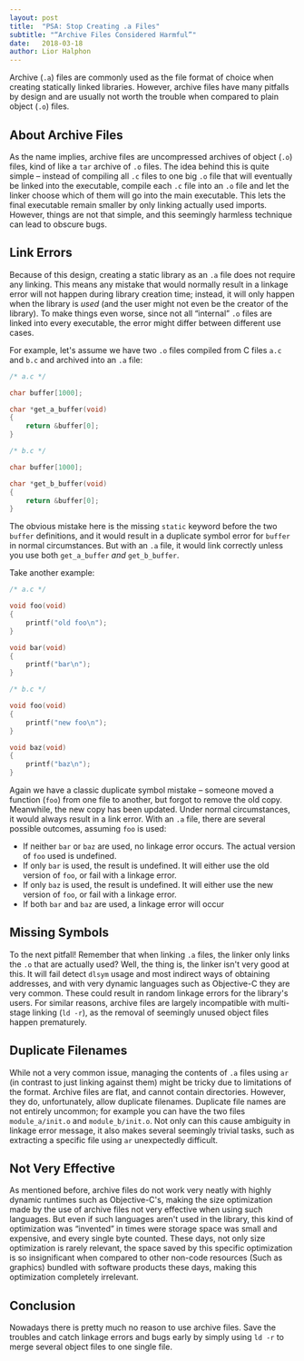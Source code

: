 ```yaml
---
layout: post
title:  "PSA: Stop Creating .a Files"
subtitle: "“Archive Files Considered Harmful”"
date:   2018-03-18
author: Lior Halphon
---
```


Archive (`.a`) files are commonly used as the file format of choice when creating statically linked libraries. However, archive files have many pitfalls by design and are usually not worth the trouble when compared to plain object (`.o`) files.

## About Archive Files

As the name implies, archive files are uncompressed archives of object (`.o`) files, kind of like a `tar` archive of `.o` files. The idea behind this is quite simple – instead of compiling all `.c` files to one big `.o` file that will eventually be linked into the executable, compile each `.c` file into an `.o` file and let the linker choose which of them will go into the main executable. This lets the final executable remain smaller by only linking actually used imports. However, things are not that simple, and this seemingly harmless technique can lead to obscure bugs.

## Link Errors

Because of this design, creating a static library as an `.a` file does not require any linking. This means any mistake that would normally result in a linkage error will not happen during library creation time; instead, it will only happen when the library is _used_ (and the user might not even be the creator of the library). To make things even worse, since not all “internal” `.o` files are linked into every executable, the error might differ between different use cases.

For example, let's assume we have two `.o` files compiled from C files `a.c` and `b.c` and archived into an `.a` file:

```c
/* a.c */

char buffer[1000];

char *get_a_buffer(void)
{
    return &buffer[0];
}

/* b.c */

char buffer[1000];

char *get_b_buffer(void)
{
    return &buffer[0];
}
```

The obvious mistake here is the missing `static` keyword before the two `buffer` definitions, and it would result in a duplicate symbol error for `buffer` in normal circumstances. But with an `.a` file, it would link correctly unless you use both `get_a_buffer` *and* `get_b_buffer`.

Take another example:

```c
/* a.c */

void foo(void)
{
    printf("old foo\n");
}

void bar(void)
{
    printf("bar\n");
}

/* b.c */

void foo(void)
{
    printf("new foo\n");
}

void baz(void)
{
    printf("baz\n");
}
```

Again we have a classic duplicate symbol mistake – someone moved a function (`foo`) from one file to another, but forgot to remove the old copy. Meanwhile, the new copy has been updated. Under normal circumstances, it would always result in a link error. With an `.a` file, there are several possible outcomes, assuming `foo` is used:

 * If neither `bar` or `baz` are used, no linkage error occurs. The actual version of `foo` used is undefined.
 * If only `bar` is used, the result is undefined. It will either use the old version of `foo`, or fail with a linkage error.
 * If only `baz` is used, the result is undefined. It will either use the new version of `foo`, or fail with a linkage error.
 * If both `bar` and `baz` are used, a linkage error will occur

## Missing Symbols

To the next pitfall! Remember that when linking `.a` files, the linker only links the `.o` that are actually used? Well, the thing is, the linker isn't very good at this. It will fail detect `dlsym` usage and most indirect ways of obtaining addresses, and with very dynamic languages such as Objective-C they are very common. These could result in random linkage errors for the library's users. For similar reasons, archive files are largely incompatible with multi-stage linking (`ld -r`), as the removal of seemingly unused object files happen prematurely.

## Duplicate Filenames

While not a very common issue, managing the contents of `.a` files using `ar` (in contrast to just linking against them) might be tricky due to limitations of the format. Archive files are flat, and cannot contain directories. However, they do, unfortunately, allow duplicate filenames. Duplicate file names are not entirely uncommon; for example you can have the two files `module_a/init.o` and `module_b/init.o`. Not only can this cause ambiguity in linkage error message, it also makes several seemingly trivial tasks, such as extracting a specific file using `ar` unexpectedly difficult.

## Not Very Effective

As mentioned before, archive files do not work very neatly with highly dynamic runtimes such as Objective-C's, making the size optimization made by the use of archive files not very effective when using such languages. But even if such languages aren't used in the library, this kind of optimization was “invented” in times were storage space was small and expensive, and every single byte counted. These days, not only size optimization is rarely relevant, the space saved by this specific optimization is so insignificant when compared to other non-code resources (Such as graphics) bundled with software products these days, making this optimization completely irrelevant.

## Conclusion

Nowadays there is pretty much no reason to use archive files. Save the troubles and catch linkage errors and bugs early by simply using `ld -r` to merge several object files to one single file.